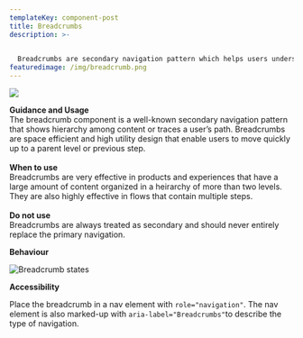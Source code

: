 ```yaml
---
templateKey: component-post
title: Breadcrumbs
description: >-
  

  Breadcrumbs are secondary navigation pattern which helps users understand the hierarchy among levels and navigate back through them. Breadcrumbs helps users understanding where they are in a website.
featuredimage: /img/breadcrumb.png
---
```

![](/img/breadcrumb.png)

**Guidance and Usage**\
The breadcrumb component is a well-known secondary navigation pattern that shows hierarchy among content or traces a user’s path. Breadcrumbs are space efficient and high utility design that enable users to move quickly up to a parent level or previous step.\
\
**When to use**\
Breadcrumbs are very effective in products and experiences that have a large amount of content organized in a heirarchy of more than two levels. They are also highly effective in flows that contain multiple steps.\
\
**Do not use**\
Breadcrumbs are always treated as secondary and should never entirely replace the primary navigation.



**Behaviour**

![](/img/frame-3.png "Breadcrumb states")





**Accessibility**

Place the breadcrumb in a nav element with `role="navigation"`. The nav element is also marked-up with `aria-label="Breadcrumbs"`to describe the type of navigation.